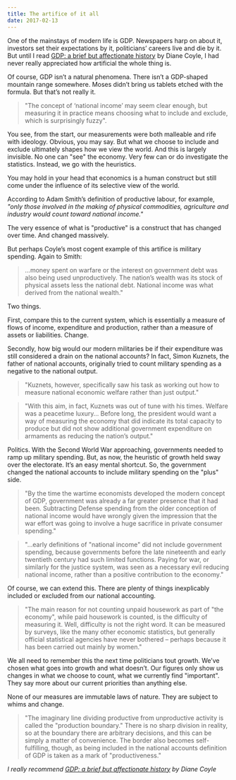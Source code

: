 ```yaml
---
title: The artifice of it all
date: 2017-02-13
---
```


<!--kg-card-begin: html--><p>One of the mainstays of modern life is GDP. Newspapers harp on about it, investors set their expectations by it, politicians&#8217; careers live and die by it. But until I read <a href="https://www.bookdepository.com/GDP-Diane-Coyle/9780691156798">GDP: a brief but affectionate history</a> by Diane Coyle, I had never really appreciated how artificial the whole thing is.</p>
<p>Of course, GDP isn&#8217;t a natural phenomena. There isn&#8217;t a GDP-shaped mountain range somewhere. Moses didn&#8217;t bring us tablets etched with the formula. But that&#8217;s not really it.</p>
<blockquote>
<p>&quot;The concept of &#8216;national income&#8217; may seem clear enough, but measuring it in practice means choosing what to include and exclude, which is surprisingly fuzzy&quot;.</p>
</blockquote>
<p>You see, from the start, our measurements were both malleable and rife with ideology. Obvious, you may say. But what we choose to include and exclude ultimately shapes how we view the world. And this is largely invisible. No one can &quot;see&quot; the economy. Very few can or do investigate the statistics. Instead, we go with the heuristics.</p>
<p>You may hold in your head that economics is a human construct but still come under the influence of its selective view of the world.</p>
<p>According to Adam Smith&#8217;s definition of productive labour, for example, <em>&quot;only those involved in the making of physical commodities, agriculture and industry would count toward national income.&quot;</em></p>
<p>The very essence of what is &quot;productive&quot; is a construct that has changed over time. And changed massively.</p>
<p>But perhaps Coyle&#8217;s most cogent example of this artifice is military spending. Again to Smith:</p>
<blockquote>
<p>&#8230;money spent on warfare or the interest on government debt was also being used unproductively. The nation&#8217;s wealth was its stock of physical assets less the national debt. National income was what derived from the national wealth.&quot;</p>
</blockquote>
<p>Two things.</p>
<p>First, compare this to the current system, which is essentially a measure of flows of income, expenditure and production, rather than a measure of assets or liabilities. Change.</p>
<p>Secondly, how big would our modern militaries be if their expenditure was still considered a drain on the national accounts? In fact, Simon Kuznets, the father of national accounts, originally tried to count military spending as a negative to the national output.</p>
<blockquote>
<p>&quot;Kuznets, however, specifically saw his task as working out how to measure national economic welfare rather than just output.&quot;</p>
</blockquote>
<p><!----></p>
<blockquote>
<p>&quot;With this aim, in fact, Kuznets was out of tune with his times. Welfare was a peacetime luxury&#8230; Before long, the president would want a way of measuring the economy that did indicate its total capacity to produce but did not show additional government expenditure on armaments as reducing the nation&#8217;s output.&quot;</p>
</blockquote>
<p>Politics. With the Second World War approaching, governments needed to ramp up military spending. But, as now, the heuristic of growth held sway over the electorate. It&#8217;s an easy mental shortcut. So, the government changed the national accounts to include military spending on the &quot;plus&quot; side.</p>
<blockquote>
<p>&quot;By the time the wartime economists developed the modern concept of GDP, government was already a far greater presence that it had been. Subtracting Defense spending from the older conception of national income would have wrongly given the impression that the war effort was going to involve a huge sacrifice in private consumer spending.&quot;</p>
</blockquote>
<p><!----></p>
<blockquote>
<p>&quot;&#8230;early definitions of &quot;national income&quot; did not include government spending, because governments before the late nineteenth and early twentieth century had such limited functions. Paying for war, or similarly for the justice system, was seen as a necessary evil reducing national income, rather than a positive contribution to the economy.&quot;</p>
</blockquote>
<p><!----></p>
<p>Of course, we can extend this. There are plenty of things inexplicably included or excluded from our national accounting.</p>
<blockquote>
<p>&quot;The main reason for not counting unpaid housework as part of &quot;the economy&quot;, while paid housework is counted, is the difficulty of measuring it. Well, difficulty is not the right word. It can be measured by surveys, like the many other economic statistics, but generally official statistical agencies have never bothered &#8211; perhaps because it has been carried out mainly by women.&quot;</p>
</blockquote>
<p>We all need to remember this the next time politicians tout growth. We&#8217;ve chosen what goes into growth and what doesn&#8217;t. Our figures only show us changes in what we choose to count, what we currently find &quot;important&quot;. They say more about our current priorities than anything else.</p>
<p>None of our measures are immutable laws of nature. They are subject to whims and change.</p>
<blockquote>
<p>&quot;The imaginary line dividing productive from unproductive activity is called the &quot;production boundary.&quot; There is no sharp division in reality, so at the boundary there are arbitrary decisions, and this can be simply a matter of convenience. The border also becomes self-fulfilling, though, as being included in the national accounts definition of GDP is taken as a mark of &quot;productiveness.&quot;</p>
</blockquote>
<p><em>I really recommend <a href="https://www.bookdepository.com/GDP-Diane-Coyle/9780691156798">GDP: a brief but affectionate history</a> by Diane Coyle</em></p>
<!--kg-card-end: html-->